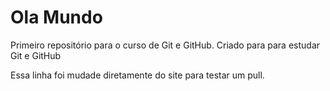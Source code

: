# Ola Mundo
 Primeiro repositório para o curso de Git e GitHub.
 Criado para para estudar Git e GitHub
 
 Essa linha foi mudade diretamente do site para testar um pull.
